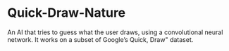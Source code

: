 # Quick-Draw-Nature

An AI that tries to guess what the user draws, using a convolutional neural network.
It works on a subset of Google’s Quick, Draw" dataset.
